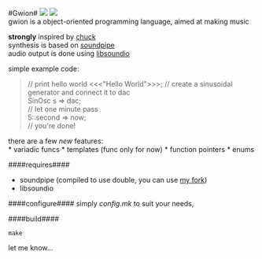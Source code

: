 #Gwion#
![](http://b.repl.ca/v1/version-pre--alpha-red.png)
![](http://b.repl.ca/v1/language-C-green.png)  
gwion is a object-oriented programming language, aimed at making music

**strongly** inspired by [chuck](http://chuck.stanford.edu/)  
synthesis is based on [soundpipe](http://paulbatchelor.github.io/proj/soundpipe.html)  
audio output is done using [libsoundio](http://libsound.io/)  

simple example code:
> // print hello world
>	<<<"Hello World">>>;
> // create a sinusoidal generator and connect it to dac  
> SinOsc s => dac;  
> // let one minute pass  
> 5::second => now;  
> // you're done!

there are a few *new* features:  	
    * variadic funcs
    * templates (func only for now)
    * function pointers
    * enums

####requires####
* soundpipe (compiled to use double, you can use [my fork](https://github.com/fennecdjay/Soundpipe))
* libsoundio

####configure####
simply *config.mk* to suit your needs, 

####build####
```
make
```


let me know...
